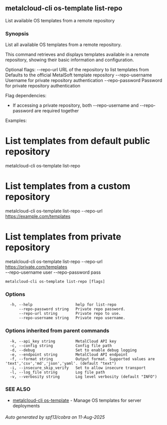 ## metalcloud-cli os-template list-repo

List available OS templates from a remote repository

### Synopsis

List all available OS templates from a remote repository.

This command retrieves and displays templates available in a remote repository,
showing their basic information and configuration.

Optional flags:
  --repo-url        URL of the repository to list templates from
                   Defaults to the official MetalSoft template repository
  --repo-username   Username for private repository authentication
  --repo-password   Password for private repository authentication

Flag dependencies:
  - If accessing a private repository, both --repo-username and --repo-password
    are required together

Examples:
  # List templates from default public repository
  metalcloud-cli os-template list-repo
  
  # List templates from a custom repository
  metalcloud-cli os-template list-repo --repo-url https://example.com/templates
  
  # List templates from private repository
  metalcloud-cli os-template list-repo --repo-url https://private.com/templates \
    --repo-username user --repo-password pass

```
metalcloud-cli os-template list-repo [flags]
```

### Options

```
  -h, --help                   help for list-repo
      --repo-password string   Private repo password.
      --repo-url string        Private repo to use.
      --repo-username string   Private repo username.
```

### Options inherited from parent commands

```
  -k, --api_key string         MetalCloud API key
  -c, --config string          Config file path
  -d, --debug                  Set to enable debug logging
  -e, --endpoint string        MetalCloud API endpoint
  -f, --format string          Output format. Supported values are 'text','csv','md','json','yaml'. (default "text")
  -i, --insecure_skip_verify   Set to allow insecure transport
  -l, --log_file string        Log file path
  -v, --verbosity string       Log level verbosity (default "INFO")
```

### SEE ALSO

* [metalcloud-cli os-template](metalcloud-cli_os-template.md)	 - Manage OS templates for server deployments

###### Auto generated by spf13/cobra on 11-Aug-2025
